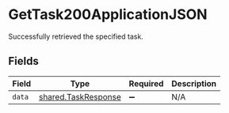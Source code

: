 # GetTask200ApplicationJSON

Successfully retrieved the specified task.


## Fields

| Field                                                      | Type                                                       | Required                                                   | Description                                                |
| ---------------------------------------------------------- | ---------------------------------------------------------- | ---------------------------------------------------------- | ---------------------------------------------------------- |
| `data`                                                     | [shared.TaskResponse](../../models/shared/taskresponse.md) | :heavy_minus_sign:                                         | N/A                                                        |